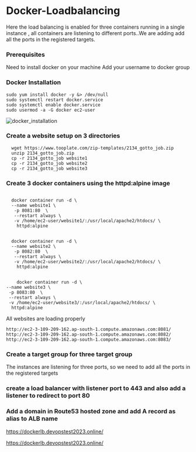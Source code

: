 # Docker-Loadbalancing
Here the load balancing is enabled for three containers running in a single instance , all containers are listening to different ports..We are adding add all the ports in the registered targets.
### Prerequisites
Need to install docker on your machine
Add your username to docker group

### Docker Installation

```
sudo yum install docker -y &> /dev/null
sudo systemctl restart docker.service
sudo systemctl enable docker.service
sudo usermod -a -G docker ec2-user
```
![docker_installation](https://github.com/Nisha-Sugathan/Docker-Bind_mounting/assets/134600837/ba7797c4-9a73-4ce6-b593-2befa5850e0d)

### Create a website setup on 3 directories
```
  wget https://www.tooplate.com/zip-templates/2134_gotto_job.zip
  unzip 2134_gotto_job.zip
  cp -r 2134_gotto_job website1
  cp -r 2134_gotto_job website2
  cp -r 2134_gotto_job website3
 ``` 
  
  ### Create 3 docker containers using the httpd:alpine image

```
  
  docker container run -d \
  --name website1 \
   -p 8081:80  \
   --restart always \
   -v /home/ec2-user/website1/:/usr/local/apache2/htdocs/ \
    httpd:alpine
```

```

  docker container run -d \
  --name website2 \
   -p 8082:80  \
   --restart always \
   -v /home/ec2-user/website2/:/usr/local/apache2/htdocs/ \
    httpd:alpine
    
  ```
  
  ```
      docker container run -d \
  --name website3 \
   -p 8083:80  \
   --restart always \
   -v /home/ec2-user/website3/:/usr/local/apache2/htdocs/ \
    httpd:alpine

```
All websites are loading properly

```
http://ec2-3-109-209-162.ap-south-1.compute.amazonaws.com:8081/
http://ec2-3-109-209-162.ap-south-1.compute.amazonaws.com:8082/
http://ec2-3-109-209-162.ap-south-1.compute.amazonaws.com:8083/

```
### Create a target group for three target group

The instances are listening for three ports, so we need to add all the ports in the registered targets


### create a  load balancer with listener port to 443 and also add a listener to redirect to port 80

### Add a domain in Route53 hosted zone and add A record as alias to ALB name

https://dockerlb.devopstest2023.online/



https://dockerlb.devopstest2023.online/
